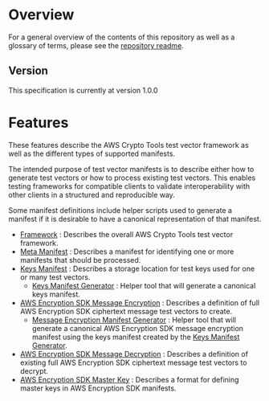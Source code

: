 # Overview

For a general overview of the contents of this repository as well as a glossary of terms,
please see the [repository readme](../README.md).

## Version

This specification is currently at version 1.0.0

# Features

These features describe the AWS Crypto Tools test vector framework as well as the different
types of supported manifests.

The intended purpose of test vector manifests is to describe either how to generate test vectors
or how to process existing test vectors. This enables testing frameworks for compatible clients
to validate interoperability with other clients in a structured and reproducible way.

Some manifest definitions include helper scripts used to generate a manifest if it is desirable
to have a canonical representation of that manifest.

-   [Framework](./0000-framework.md) : Describes the overall AWS Crypto Tools test vector framework.
-   [Meta Manifest](0001-meta.md) : Describes a manifest for identifying one or more manifests
    that should be processed.
-   [Keys Manifest](./0002-keys.md) : Describes a storage location for test keys used for one or many
    test vectors.
    -   [Keys Manifest Generator](./0002-keys-generate.py) : Helper tool that will generate
        a canonical keys manifest.
-   [AWS Encryption SDK Message Encryption](0003-awses-message-encryption.md) : Describes a definition
    of full AWS Encryption SDK ciphertext message test vectors to create.
    -   [Message Encryption Manifest Generator](0003-awses-message-encryption-generate.py) : Helper tool that will
        generate a canonical AWS Encryption SDK message encryption manifest using
        the keys manifest created by the [Keys Manifest Generator](./0002-keys-generate.py).
-   [AWS Encryption SDK Message Decryption](0004-awses-message-decryption.md) : Describes a definition
    of existing full AWS Encryption SDK ciphertext message test vectors to decrypt.
-   [AWS Encryption SDK Master Key](./0005-awses-master-key.md) : Describes a format for defining master
    keys in AWS Encryption SDK manifests.
